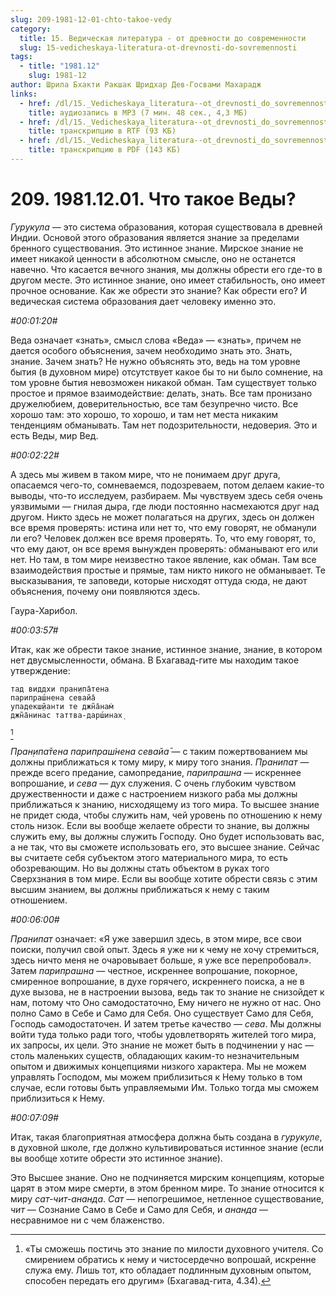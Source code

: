 ```yaml
---
slug: 209-1981-12-01-chto-takoe-vedy
category:
  title: 15. Ведическая литература - от древности до современности
  slug: 15-vedicheskaya-literatura-ot-drevnosti-do-sovremennosti
tags:
  - title: "1981.12"
    slug: 1981-12
author: Шрила Бхакти Ракшак Шридхар Дев-Госвами Махарадж
links:
  - href: /dl/15._Vedicheskaya_literatura--ot_drevnosti_do_sovremennosti/209_1981.12.01_SridharMj_Chto_takoe_Vedy.mp3
    title: аудиозапись в MP3 (7 мин. 48 сек., 4,3 МБ)
  - href: /dl/15._Vedicheskaya_literatura--ot_drevnosti_do_sovremennosti/209_1981.12.01_SridharMj_Chto_takoe_Vedy.rtf
    title: транскрипцию в RTF (93 КБ)
  - href: /dl/15._Vedicheskaya_literatura--ot_drevnosti_do_sovremennosti/209_1981.12.01_SridharMj_Chto_takoe_Vedy.pdf
    title: транскрипцию в PDF (143 КБ)
---
```


# 209. 1981.12.01. Что такое Веды?

*Гурукула* — это система образования, которая существовала в древней Индии. Основой этого образования является знание за пределами бренного существования. Это истинное знание. Мирское знание не имеет никакой ценности в абсолютном смысле, оно не останется навечно. Что касается вечного знания, мы должны обрести его где-то в другом месте. Это истинное знание, оно имеет стабильность, оно имеет прочное основание. Как же обрести это знание? Как обрести его? И ведическая система образования дает человеку именно это.

*#00:01:20#*

Веда означает «знать», смысл слова «Веда» — «знать», причем не дается особого объяснения, зачем необходимо знать это. Знать, знание. Зачем знать? Не нужно объяснять это, ведь на том уровне бытия (в духовном мире) отсутствует какое бы то ни было сомнение, на том уровне бытия невозможен никакой обман. Там существует только простое и прямое взаимодействие: делать, знать. Все там пронизано дружелюбием, доверительностью, все там безупречно чисто. Все хорошо там: это хорошо, то хорошо, и там нет места никаким тенденциям обманывать. Там нет подозрительности, недоверия. Это и есть Веды, мир Вед.

*#00:02:22#*

А здесь мы живем в таком мире, что не понимаем друг друга, опасаемся чего-то, сомневаемся, подозреваем, потом делаем какие-то выводы, что-то исследуем, разбираем. Мы чувствуем здесь себя очень уязвимыми — гнилая дыра, где люди постоянно насмехаются друг над другом. Никто здесь не может полагаться на других, здесь он должен все время проверять: истина или нет то, что ему говорят, не обманули ли его? Человек должен все время проверять. То, что ему говорят, то, что ему дают, он все время вынужден проверять: обманывают его или нет. Но там, в том мире неизвестно такое явление, как обман. Там все взаимодействия простые и прямые, там никто никого не обманывает. Те высказывания, те заповеди, которые нисходят оттуда сюда, не дают объяснения, почему они появляются здесь.

Гаура-Харибол.

*#00:03:57#*

Итак, как же обрести такое знание, истинное знание, знание, в котором нет двусмысленности, обмана. В Бхагавад-гите мы находим такое утверждение:

    тад виддхи пран̣ипа̄тена
    парипраш́нена севайа̄
    упадекш̣йанти те джн̃а̄нам̇
    джн̃а̄нинас таттва-дарш́инах̣
[^_ftn1]

*Пран̣ипа̄тена парипраш́нена севайа̄* — с таким пожертвованием мы должны приближаться к тому миру, к миру того знания. *Пранипат* — прежде всего предание, самопредание, *парипрашна* — искреннее вопрошание, и *сева* — дух служения. С очень глубоким чувством дружественности и даже с настроением низкого раба мы должны приближаться к знанию, нисходящему из того мира. То высшее знание не придет сюда, чтобы служить нам, чей уровень по отношению к нему столь низок. Если вы вообще желаете обрести то знание, вы должны служить ему, вы должны служить Господу. Оно будет использовать вас, а не так, что вы сможете использовать его, это высшее знание. Сейчас вы считаете себя субъектом этого материального мира, то есть обозревающим. Но вы должны стать объектом в руках того Сверхзнания в том мире. Если вы вообще хотите обрести связь с этим высшим знанием, вы должны приближаться к нему с таким отношением.

*#00:06:00#*

*Пранипат* означает: «Я уже завершил здесь, в этом мире, все свои поиски, получил свой опыт. Здесь я уже ни к чему не хочу стремиться, здесь ничто меня не очаровывает больше, я уже все перепробовал». Затем *парипрашна* — честное, искреннее вопрошание, покорное, смиренное вопрошание, в духе горячего, искреннего поиска, а не в духе вызова, не в настроении вызова, ведь так то знание не снизойдет к нам, потому что Оно самодостаточно, Ему ничего не нужно от нас. Оно полно Само в Себе и Само для Себя. Оно существует Само для Себя, Господь самодостаточен. И затем третье качество — *сева*. Мы должны войти туда только ради того, чтобы удовлетворять жителей того мира, их запросы, их цели. Это знание не может быть в подчинении у нас — столь маленьких существ, обладающих каким-то незначительным опытом и движимых концепциями низкого характера. Мы не можем управлять Господом, мы можем приблизиться к Нему только в том случае, если готовы быть управляемыми Им. Только тогда мы сможем приблизиться к Нему.

*#00:07:09#*

Итак, такая благоприятная атмосфера должна быть создана в *гурукуле*, в духовной школе, где должно культивироваться истинное знание (если вы вообще хотите обрести это истинное знание).

Это Высшее знание. Оно не подчиняется мирским концепциям, которые царят в этом мире смерти, в этом бренном мире. То знание относится к миру *сат-чит-ананда*. *Сат* — непогрешимое, нетленное существование, *чит* — Сознание Само в Себе и Само для Себя, и *ананда* — несравнимое ни с чем блаженство.



[^_ftn1]: «Ты сможешь постичь это знание по милости духовного учителя. Со смирением обратись к нему и чистосердечно вопрошай, искренне служа ему. Лишь тот, кто обладает подлинным духовным опытом, способен передать его другим» (Бхагавад-гита, 4.34).

